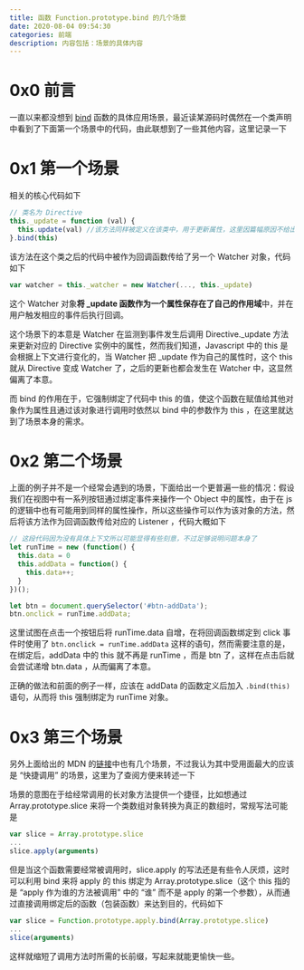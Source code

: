 ```yaml
---
title: 函数 Function.prototype.bind 的几个场景
date: 2020-08-04 09:54:30
categories: 前端
description: 内容包括：场景的具体内容
---
```


# 0x0 前言

一直以来都没想到 [bind](https://developer.mozilla.org/zh-CN/docs/Web/JavaScript/Reference/Global_Objects/Function/bind) 函数的具体应用场景，最近读某源码时偶然在一个类声明中看到了下面第一个场景中的代码，由此联想到了一些其他内容，这里记录一下

# 0x1 第一个场景

相关的核心代码如下

```javascript
// 类名为 Directive
this._update = function (val) {
  this.update(val) //该方法同样被定义在该类中，用于更新属性，这里因篇幅原因不给出
}.bind(this)
```

该方法在这个类之后的代码中被作为回调函数传给了另一个 Watcher 对象，代码如下

```javascript
var watcher = this._watcher = new Watcher(..., this._update)
```

这个 Watcher 对象**将 _update 函数作为一个属性保存在了自己的作用域**中，并在用户触发相应的事件后执行回调。

这个场景下的本意是 Watcher 在监测到事件发生后调用 Directive._update 方法来更新对应的 Directive 实例中的属性，然而我们知道，Javascript 中的 this 是会根据上下文进行变化的，当 Watcher 把 _update 作为自己的属性时，这个 this 就从 Directive 变成 Watcher 了，之后的更新也都会发生在 Watcher 中，这显然偏离了本意。

而 bind 的作用在于，它强制绑定了代码中 this 的值，使这个函数在赋值给其他对象作为属性且通过该对象进行调用时依然以 bind 中的参数作为 this ，在这里就达到了场景本身的需求。

# 0x2 第二个场景

上面的例子并不是一个经常会遇到的场景，下面给出一个更普遍一些的情况：假设我们在视图中有一系列按钮通过绑定事件来操作一个 Object 中的属性，由于在 js 的逻辑中也有可能用到同样的属性操作，所以这些操作可以作为该对象的方法，然后将该方法作为回调函数传给对应的 Listener ，代码大概如下

```javascript
// 这段代码因为没有具体上下文所以可能显得有些刻意，不过足够说明问题本身了
let runTime = new (function() {
  this.data = 0
  this.addData = function() {
    this.data++;
  }
})();

let btn = document.querySelector('#btn-addData');
btn.onclick = runTime.addData;
```

这里试图在点击一个按钮后将 runTime.data 自增，在将回调函数绑定到 click 事件时使用了 `btn.onclick = runTime.addData` 这样的语句，然而需要注意的是，在绑定后，addData 中的 this 就不再是 runTime ，而是 btn 了，这样在点击后就会尝试递增 btn.data ，从而偏离了本意。

正确的做法和前面的例子一样，应该在 addData 的函数定义后加入 `.bind(this)` 语句，从而将 this 强制绑定为 runTime 对象。

# 0x3 第三个场景

另外上面给出的 MDN 的[链接](https://developer.mozilla.org/zh-CN/docs/Web/JavaScript/Reference/Global_Objects/Function/b)中也有几个场景，不过我认为其中受用面最大的应该是 “快捷调用” 的场景，这里为了查阅方便来转述一下

场景的意图在于给经常调用的长对象方法提供一个捷径，比如想通过 Array.prototype.slice 来将一个类数组对象转换为真正的数组时，常规写法可能是

```javascript
var slice = Array.prototype.slice
...
slice.apply(arguments)
```

但是当这个函数需要经常被调用时，slice.apply 的写法还是有些令人厌烦，这时可以利用 bind 来将 apply 的 this 绑定为 Array.prototype.slice（这个 this 指的是 “apply 作为谁的方法被调用” 中的 “谁” 而不是 apply 的第一个参数），从而通过直接调用绑定后的函数（包装函数）来达到目的，代码如下

```javascript
var slice = Function.prototype.apply.bind(Array.prototype.slice)
...
slice(arguments)
```

这样就缩短了调用方法时所需的长前缀，写起来就能更愉快一些。